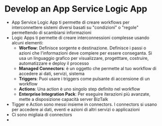 # Develop an App Service Logic App

- App Service Logic App ti permette di creare workflows per interconnettere sistemi diversi basati su "condizioni" o "regole" permettendo di scambiarsi informazioni
- Logic Apps ti permette di creare interconnessioni complesse usando alcuni elementi:
  - **Worflow**: Definisce sorgente e destinazione. Definisce i passi o azioni che l'informazioni deve compiere per essere conseganta. Si usa un linguaggio grafico per visualizzare, progetttare, costruire, automatizzare e deploy il processo
  - **Managed Connectors**: è un oggetto che permette al tuo workflow di accedere ai dati, servizi, sistema
  - **Triggers**: Puoi usare i triggers come pulsante di accensione di un workflow
  - **Actions**: Una action è uno singolo step definito nel workflow
  - **Enterprise Integration Pack**: Per eseguire iterazioni più avanzate, mette a disposizione capacità server BizTalk
- Tigger e Action sono messi insieme in connectors. I connectors si usano per accedere ai dati, eventi e azioni di altri servizi o applicazioni
- Ci sono migliaia di connectors
- 